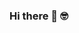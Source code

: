 ### Hi there 👋 :nerd_face:

<!--
**viniciusfdasilva/viniciusfdasilva** is a ✨ _special_ ✨ repository because its `README.md` (this file) appears on your GitHub profile.
# [![Clarissa Lima Tech](https://github.com/viniciusfdasilva/viniciusfdasilva/blob/master/icon/logo.png)](https://github.com/Clalloures/Clalloures/blob/master/icon/logo.png)
Here are some ideas to get you started:

## Olá! Eu sou o Vinicius Silva!
<a href="https://github.com/viniciusfdasilva">
  <img height="180em" src="https://github-readme-stats-eight-theta.vercel.app/api?username=viniciusfdasilva&show_icons=true&theme=dracula&include_all_commits=true&count_private=true""/>
  <img height="180em" src="https://github-readme-stats-eight-theta.vercel.app/api/top-langs/?username=viniciusfdasilva&layout=compact&langs_count=8&theme=dracula"/>
<
div style="display: inline_block"><br>
  <img align="center" alt="Vini-Js" height="30" width="40" src="">
  <img align="center" alt="Vini-Ts" height="30" width="40" src="">
  <img align="center" alt="Vini-React" height="30" width="40" src="">
  <img align="center" alt="Vini-HTML" height="30" width="40" src="">
  <img align="center" alt="Vini-CSS" height="30" width="40" src="">
  <img align="center" alt="Vini-Docker" height="30" width="40" src="">
  <img align="center" alt="Vini-Vscode" height="30" width="40" src="">
<img align="center" alt="Vini-Php" height="30" width="40" src="">
<img align="center" alt="Vini-Java" height="30" width="40" src="">
<img align="center" alt="Vini-C" height="30" width="40" src="">
<img align="center" alt="Vini-Android" height="30" width="40" src="">
<img align="center" alt="Vini-Python" height="30" width="40" src="">
<img align="center" alt="Vini-Django" height="30" width="40" src="">
<img align="center" alt="Vini-Git" height="30" width="40" src="">
<img align="center" alt="Vini-Mysql" height="30" width="40" src="">
</div>
  
  ##
  
  <div>
  <a href = "mailto: vinicius.silva.1046664@sga.pucminas.br"><img src="https://img.shields.io/badge/-Gmail-%23EA4335?style=for-the-badge&logo=gmail&logoColor=white" target="_blank"></a>
  <a href="https://www.linkedin.com/in/viniciusfsilva/" target="_blank"><img src="https://img.shields.io/badge/-LinkedIn-%230077B5?style=for-the-badge&logo=linkedin&logoColor=white" target="_blank"></a>
  <a href="https://www.instagram.com/viniciusilva_25/"><img src="https://img.shields.io/badge/-Instagram-%23E4405F?style=for-the-badge&logo=instagram&logoColor=white" target="_blank"></a>
  <a href="https://github.com/viniciusfdasilva" target="_blank"><img src="https://img.shields.io/badge/GitHub-%23333?style=flat-square&logo=GitHub" 
</div>


- 🔭 I’m currently working on ...
- 🌱 I’m currently learning ...
- 👯 I’m looking to collaborate on ...
- 🤔 I’m looking for help with ...
- 💬 Ask me about ...
- 📫 How to reach me: ...
- 😄 Pronouns: ...
- ⚡ Fun fact: ...
-->

